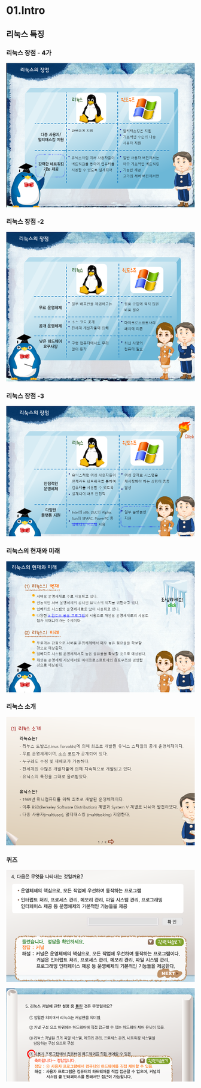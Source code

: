 # 01.Intro



## 리눅스 특징

###  리눅스 장점 - 4가

![](../../.gitbook/assets/image%20%28581%29.png)

### 리눅스 장점 -2

![](../../.gitbook/assets/image%20%28578%29.png)

### 리눅스 장점 -3

![](../../.gitbook/assets/image%20%28577%29.png)



###  리눅스의 현재와 미래 

![](../../.gitbook/assets/image%20%28594%29.png)



### 리눅스 소개 

![](../../.gitbook/assets/image%20%28593%29.png)



### 퀴즈 

![](../../.gitbook/assets/image%20%28602%29.png)

![](../../.gitbook/assets/image%20%28588%29.png)

